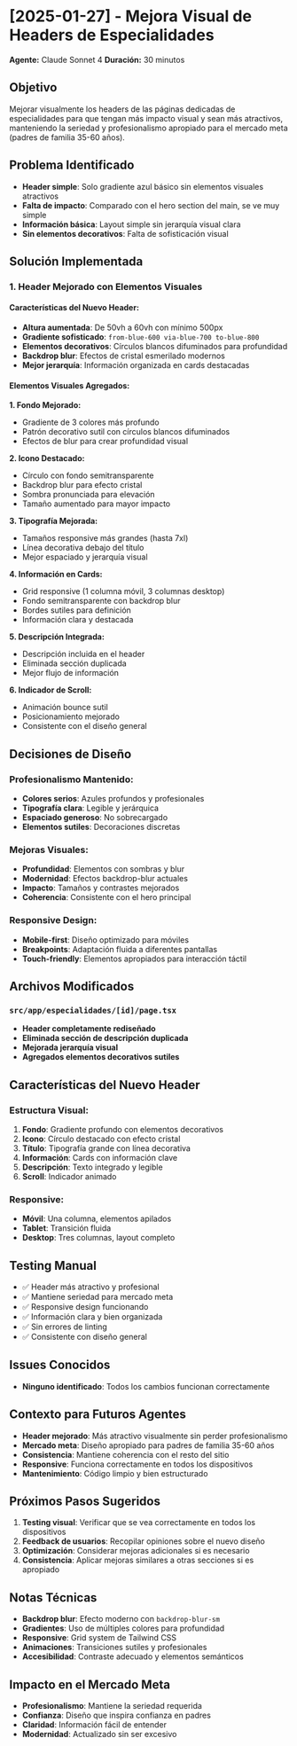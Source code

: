 # [2025-01-27] - Mejora Visual de Headers de Especialidades
**Agente:** Claude Sonnet 4
**Duración:** 30 minutos

## Objetivo
Mejorar visualmente los headers de las páginas dedicadas de especialidades para que tengan más impacto visual y sean más atractivos, manteniendo la seriedad y profesionalismo apropiado para el mercado meta (padres de familia 35-60 años).

## Problema Identificado
- **Header simple**: Solo gradiente azul básico sin elementos visuales atractivos
- **Falta de impacto**: Comparado con el hero section del main, se ve muy simple
- **Información básica**: Layout simple sin jerarquía visual clara
- **Sin elementos decorativos**: Falta de sofisticación visual

## Solución Implementada

### 1. Header Mejorado con Elementos Visuales

#### Características del Nuevo Header:
- **Altura aumentada**: De 50vh a 60vh con mínimo 500px
- **Gradiente sofisticado**: `from-blue-600 via-blue-700 to-blue-800`
- **Elementos decorativos**: Círculos blancos difuminados para profundidad
- **Backdrop blur**: Efectos de cristal esmerilado modernos
- **Mejor jerarquía**: Información organizada en cards destacadas

#### Elementos Visuales Agregados:

**1. Fondo Mejorado:**
- Gradiente de 3 colores más profundo
- Patrón decorativo sutil con círculos blancos difuminados
- Efectos de blur para crear profundidad visual

**2. Icono Destacado:**
- Círculo con fondo semitransparente
- Backdrop blur para efecto cristal
- Sombra pronunciada para elevación
- Tamaño aumentado para mayor impacto

**3. Tipografía Mejorada:**
- Tamaños responsive más grandes (hasta 7xl)
- Línea decorativa debajo del título
- Mejor espaciado y jerarquía visual

**4. Información en Cards:**
- Grid responsive (1 columna móvil, 3 columnas desktop)
- Fondo semitransparente con backdrop blur
- Bordes sutiles para definición
- Información clara y destacada

**5. Descripción Integrada:**
- Descripción incluida en el header
- Eliminada sección duplicada
- Mejor flujo de información

**6. Indicador de Scroll:**
- Animación bounce sutil
- Posicionamiento mejorado
- Consistente con el diseño general

## Decisiones de Diseño

### Profesionalismo Mantenido:
- **Colores serios**: Azules profundos y profesionales
- **Tipografía clara**: Legible y jerárquica
- **Espaciado generoso**: No sobrecargado
- **Elementos sutiles**: Decoraciones discretas

### Mejoras Visuales:
- **Profundidad**: Elementos con sombras y blur
- **Modernidad**: Efectos backdrop-blur actuales
- **Impacto**: Tamaños y contrastes mejorados
- **Coherencia**: Consistente con el hero principal

### Responsive Design:
- **Mobile-first**: Diseño optimizado para móviles
- **Breakpoints**: Adaptación fluida a diferentes pantallas
- **Touch-friendly**: Elementos apropiados para interacción táctil

## Archivos Modificados

### `src/app/especialidades/[id]/page.tsx`
- **Header completamente rediseñado**
- **Eliminada sección de descripción duplicada**
- **Mejorada jerarquía visual**
- **Agregados elementos decorativos sutiles**

## Características del Nuevo Header

### Estructura Visual:
1. **Fondo**: Gradiente profundo con elementos decorativos
2. **Icono**: Círculo destacado con efecto cristal
3. **Título**: Tipografía grande con línea decorativa
4. **Información**: Cards con información clave
5. **Descripción**: Texto integrado y legible
6. **Scroll**: Indicador animado

### Responsive:
- **Móvil**: Una columna, elementos apilados
- **Tablet**: Transición fluida
- **Desktop**: Tres columnas, layout completo

## Testing Manual
- ✅ Header más atractivo y profesional
- ✅ Mantiene seriedad para mercado meta
- ✅ Responsive design funcionando
- ✅ Información clara y bien organizada
- ✅ Sin errores de linting
- ✅ Consistente con diseño general

## Issues Conocidos
- **Ninguno identificado**: Todos los cambios funcionan correctamente

## Contexto para Futuros Agentes
- **Header mejorado**: Más atractivo visualmente sin perder profesionalismo
- **Mercado meta**: Diseño apropiado para padres de familia 35-60 años
- **Consistencia**: Mantiene coherencia con el resto del sitio
- **Responsive**: Funciona correctamente en todos los dispositivos
- **Mantenimiento**: Código limpio y bien estructurado

## Próximos Pasos Sugeridos
1. **Testing visual**: Verificar que se vea correctamente en todos los dispositivos
2. **Feedback de usuarios**: Recopilar opiniones sobre el nuevo diseño
3. **Optimización**: Considerar mejoras adicionales si es necesario
4. **Consistencia**: Aplicar mejoras similares a otras secciones si es apropiado

## Notas Técnicas
- **Backdrop blur**: Efecto moderno con `backdrop-blur-sm`
- **Gradientes**: Uso de múltiples colores para profundidad
- **Responsive**: Grid system de Tailwind CSS
- **Animaciones**: Transiciones sutiles y profesionales
- **Accesibilidad**: Contraste adecuado y elementos semánticos

## Impacto en el Mercado Meta
- **Profesionalismo**: Mantiene la seriedad requerida
- **Confianza**: Diseño que inspira confianza en padres
- **Claridad**: Información fácil de entender
- **Modernidad**: Actualizado sin ser excesivo
